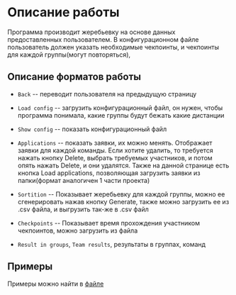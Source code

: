 # Описание работы

Программа производит жеребьевку на основе данных предоставленных пользователем. В конфигурационном файле пользователь
должен указать необходимые чекпоинты, и чекпоинты для каждой группы(могут повторяться),

## Описание форматов работы

* `Back` -- переводит пользователя на предыдущую страницу

* `Load config` -- загрузить конфигурационный файл, он нужен, чтобы программа понимала, какие группы будут бежать какие
  дистанции

* `Show config` -- показать конфигурационный файл

* `Applications` -- показать заявки, их можно менять. Отображает заявки для каждой команды. Если хотите удалить, то
  требуется нажать кнопку Delete, выбрать требуемых участников, и потом опять нажать Delete, и они удалятся. Также на
  данной странице есть кнопка Load applications, позволяющая загрузить заявки из папки(формат аналогичен 1 части
  проекта)

* `Sortition` -- Показывает жеребьевку для каждой группы, можно ее сгенерировать нажав кнопку Generate, также можно
  загрузить ее из .csv файла, и выгрузить так-же в .csv файл

* `Checkpoints` -- Показывает время прохождения участником чекпоинтов, можно загрузить из файла

* `Result in groups`, `Team results`, результаты в группах, команд

## Примеры

Примеры можно найти в [файле](sampleTest)

